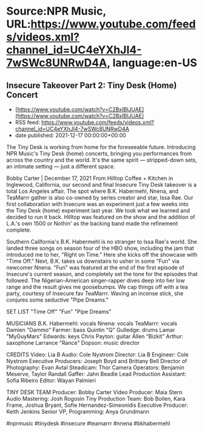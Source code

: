 # Source:NPR Music, URL:https://www.youtube.com/feeds/videos.xml?channel_id=UC4eYXhJI4-7wSWc8UNRwD4A, language:en-US

## Insecure Takeover Part 2: Tiny Desk (Home) Concert
 - [https://www.youtube.com/watch?v=C2BxIBlJUAE](https://www.youtube.com/watch?v=C2BxIBlJUAE)
 - RSS feed: https://www.youtube.com/feeds/videos.xml?channel_id=UC4eYXhJI4-7wSWc8UNRwD4A
 - date published: 2021-12-17 00:00:00+00:00

The Tiny Desk is working from home for the foreseeable future. Introducing NPR Music's Tiny Desk (home) concerts, bringing you performances from across the country and the world. It's the same spirit — stripped-down sets, an intimate setting — just a different space.

Bobby Carter | December 17, 2021
From Hilltop Coffee + Kitchen in Inglewood, California, our second and final Insecure Tiny Desk takeover is a total Los Angeles affair. The spot where B.K. Habermehl, Nnena, and TeaMarrr gather is also co-owned by series creator and star, Issa Rae. Our first collaboration with Insecure was an experiment just a few weeks into the Tiny Desk (home) experiment last year. We took what we learned and decided to run it back. Hilltop was featured on the show and the addition of L.A.'s own 1500 or Nothin' as the backing band made the refinement complete.

Southern California's B.K. Habermehl is no stranger to Issa Rae's world. She landed three songs on season four of the HBO show, including the jam that introduced me to her, "Right on Time." Here she kicks off the showcase with "Time Off." Next, B.K. takes us downstairs to usher in some "Fun" via newcomer Nnena. "Fun" was featured at the end of the first episode of Insecure's current season, and completely set the tone for the episodes that followed. The Nigerian-American singer-rapper dives deep into her low range and the result gives me goosebumps. We cap things off with a tea party, courtesy of Insecure fav TeaMarrr. Waving an incense stick, she conjures some seductive "Pipe Dreams."

SET LIST
"Time Off"
"Fun"
"Pipe Dreams"

MUSICIANS
B.K. Habermehl: vocals
Nnena: vocals
TeaMarrr: vocals
Damien "Dammo" Farmer: bass
Quintin "Q" Gulledge: drums
Lamar "MyGuyMars" Edwards: keys
Chris Payton: guitar
Allen “Bizkit” Arthur: saxophone
Larrance "Rance" Dopson: music director

CREDITS
Video: Lia B
Audio: Cole Nystrom
Director: Lia B
Engineer: Cole Nystrom
Executive Producers: Joseph Boyd and Brittany Bell
Director of Photography: Evan Avtal
Steadicam: Thor
Camera Operators: Benjamin Meserve, Taylor Randall
Gaffer: Jahn Beadle
Lead Production Assistant: Sofia Ribeiro
Editor: Wayan Palmieri

TINY DESK TEAM
Producer: Bobby Carter
Video Producer: Maia Stern
Audio Mastering: Josh Rogosin
Tiny Production Team: Bob Boilen, Kara Frame, Joshua Bryant, Sofie Hernandez-Simeonidis
Executive Producer: Keith Jenkins
Senior VP, Programming: Anya Grundmann

#nprmusic #tinydesk #insecure #teamarrr #nnena #bkhabermehl

